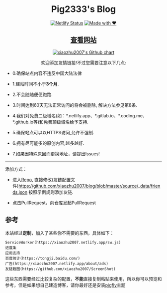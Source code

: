 <h1 align="center">Pig2333's Blog</h1>
<div align="center">

[![Netlify Status](https://api.netlify.com/api/v1/badges/78c67981-3f26-4c95-bdc8-c311ed58fd1e/deploy-status)](https://app.netlify.com/sites/xiaozhu2007/deploys)
[![Made with ❤](https://flat.badgen.net/badge/made%20with/%e2%9d%a4/ff69b4)](blog)

</div>

<h2 align="center"><a href="https://xiaozhu2007.netlify.app/friends/">查看网站</a></h2>
<p align="center">
  <a href="https://github.com/xiaozhu2007">
    <img src="https://ghchart.rshah.org/xiaozhu2007" alt="xiaozhu2007's Github chart" />
  </a>
</p>
<div align="center">欢迎添加友情链接!不过您需要注意以下几点:</div>
	
+ 0.确保站点内容不违反中国大陆法律

+ 1.建站时间不小于**3个月**.

+ 2.不会随随便便跑路.

+ 3.时间达到60天无法正常访问的将会被删除, 解决方法参见第8条.

+ 4.我们对免费二级域名(如：\*.netlify.app、\*.gitlab.io、\*.coding.me、\*.github.io等)和免费顶级域名给予支持.

+ 5.确保站点可以以HTTPS访问,允许不强制.

+ 6.拥有尽可能多的原创内容,越多越好.

+ 7.如果因特殊原因而更换地址，请提出Issues!

---
添加方式：

* 进入[Repo](https://github.com/xiaozhu2007/blog), 直接修改(友链配置文件)<https://github.com/xiaozhu2007/blog/blob/master/source/_data/friends.json> 按照示例规则添加友链.

* 点击PullRequest，向仓库发起PullRequest

## 参考

本站经过**定制**，加入了某些你不需要的东西，具体如下：
```
ServiceWorker(https://xiaozhu2007.netlify.app/sw.js)
进度条
应用支持
百度统计(https://tongji.baidu.com/)
广告(https://xiaozhu2007.netlify.app/about/ads)
友链截图(https://github.com/xiaozhu2007/ScreenShot)
```
这些东西需要经过比较复杂的配置，**不能**直接复制粘贴来使用，所以你可以预览和参考，但是如果想自己建造博客，请你最好还是安装[pigfly](pigfly)主题

[blog]: https://xiaozhu2007.netlify.app/
[pigfly]: https://github.com/xiaozhu2007/hexo-theme-pigfly
